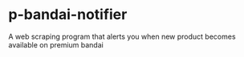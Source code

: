 # p-bandai-notifier
A web scraping program that alerts you when new product becomes available on premium bandai
